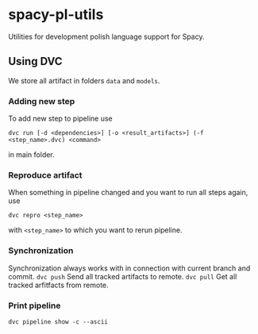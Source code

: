 # spacy-pl-utils
Utilities for development polish language support for Spacy.


## Using DVC
We store all artifact in folders `data` and `models`.
### Adding new step
To add new step to pipeline use 

```dvc run [-d <dependencies>] [-o <result_artifacts>] (-f <step_name>.dvc) <command>```

in main folder.
### Reproduce artifact
When something in pipeline changed and you want to run all steps again, use 

`dvc repro <step_name>`

with `<step_name>` to which you want to rerun pipeline.

### Synchronization
Synchronization always works with in connection with current branch and commit.
```dvc push```
Send all tracked artifacts to remote.
```dvc pull```
Get all tracked arfitfacts from remote.
### Print pipeline
```dvc pipeline show -c --ascii```


